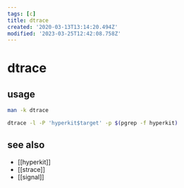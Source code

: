 ```yaml
---
tags: [c]
title: dtrace
created: '2020-03-13T13:14:20.494Z'
modified: '2023-03-25T12:42:08.758Z'
---
```


# dtrace

## usage

```sh
man -k dtrace

dtrace -l -P 'hyperkit$target' -p $(pgrep -f hyperkit)
```

## see also

- [[hyperkit]]
- [[strace]]
- [[signal]]

